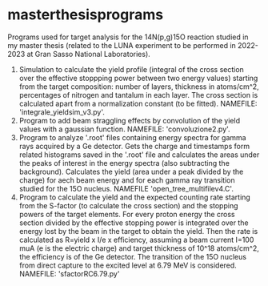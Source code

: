 # masterthesisprograms

Programs used for target analysis for the 14N(p,g)15O reaction studied in my master thesis (related to the LUNA experiment to be performed in 2022-2023 at Gran Sasso National Laboratories).
1) Simulation to calculate the yield profile (integral of the cross section over the effective stoppping power between two energy values) starting from the target composition: number of layers,
thickness in atoms/cm^2, percentages of nitrogen and tantalum in each layer. The cross section is calculated apart from a normalization constant (to be fitted). NAMEFILE: 'integrale_yieldsim_v3.py'.
2) Program to add beam straggling effects by convolution of the yield values with a gaussian function. NAMEFILE: 'convoluzione2.py'.
3) Program to analyze '.root' files containing energy spectra for gamma rays acquired by a Ge detector. Gets the charge and timestamps form related histograms saved in the '.root' file
   and calculates the areas under the peaks of interest in the energy spectra (also subtracting the background). Calculates the yield (area under a peak divided by the charge) for aech
   beam energy and for each gamma ray transition studied for the 15O nucleus. NAMEFILE 'open_tree_multifilev4.C'.
4) Program to calculate the yield and the expected counting rate starting from the S-factor (to calculate the cross section) and the stopping powers of the target elements. For every proton energy
   the cross section divided by the effective stopping power is integrated over the energy lost by the beam in the target to obtain the yield. Then the rate is calculated as R=yield x I/e x      efficiency, assuming a beam current I=100 muA (e is the electric charge) and target thickness of 10^18 atoms/cm^2, the efficiency is of the Ge detector. The transition of the 15O nucleus from direct capture to the excited level at 6.79 MeV is considered. NAMEFILE: 'sfactorRC6.79.py'  
